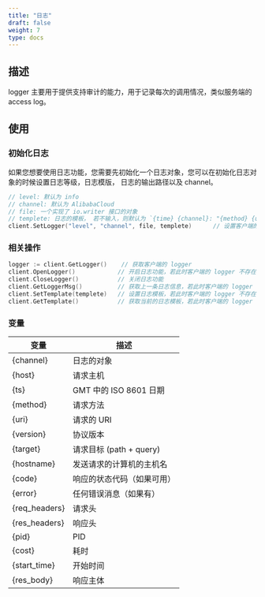 ```yaml
---
title: "日志"
draft: false
weight: 7
type: docs
---
```


## 描述

logger 主要用于提供支持审计的能力，用于记录每次的调用情况，类似服务端的 access log。

## 使用

### 初始化日志

如果您想要使用日志功能，您需要先初始化一个日志对象，您可以在初始化日志对象的时候设置日志等级，日志模版， 日志的输出路径以及 channel。

```go
// level: 默认为 info
// channel: 默认为 AlibabaCloud
// file: 一个实现了 io.writer 接口的对象
// templete: 日志的模板， 若不输入，则默认为 `{time} {channel}: "{method} {uri} HTTP/{version}" {code} {cost} {hostname}`
client.SetLogger("level", "channel", file, templete)      // 设置客户端的日志， 当您调用该方法，默认为您开启日志功能
```

### 相关操作

```go
logger := client.GetLogger()    // 获取客户端的 logger
client.OpenLogger()            // 开启日志功能，若此时客户端的 logger 不存在， 则创建一个配置一个默认的 logger
client.CloseLogger()           // 关闭日志功能
client.GetLoggerMsg()          // 获取上一条日志信息，若此时客户端的 logger 不存在， 则创建一个配置一个默认的 logger
client.SetTemplate(templete)   // 设置日志模板，若此时客户端的 logger 不存在， 则创建一个配置一个默认的 logger
client.GetTemplate()           // 获取当前的日志模板，若此时客户端的 logger 不存在， 则创建一个配置一个默认的 logger
```

### 变量

| 变量          | 描述                       |
| ------------- | -------------------------- |
| {channel}     | 日志的对象                 |
| {host}        | 请求主机                   |
| {ts}          | GMT 中的 ISO 8601 日期     |
| {method}      | 请求方法                   |
| {uri}         | 请求的 URI                 |
| {version}     | 协议版本                   |
| {target}      | 请求目标 (path + query)    |
| {hostname}    | 发送请求的计算机的主机名   |
| {code}        | 响应的状态代码（如果可用） |
| {error}       | 任何错误消息（如果有）     |
| {req_headers} | 请求头                     |
| {res_headers} | 响应头                     |
| {pid}         | PID                        |
| {cost}        | 耗时                       |
| {start_time}  | 开始时间                   |
| {res_body}    | 响应主体                   |
